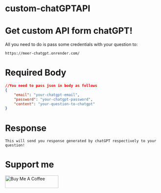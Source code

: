 # custom-chatGPTAPI

# Get custom API form chatGPT!

All you need to do is pass some credentials with your question to:

```
https://meer-chatgpt.onrender.com/  
```

# Required Body

```json
//You need to pass json in body as follows
{
	"email": "your-chatgpt-email",
	"password": "your-chatgpt-password",
	"content": "your-question-to-chatgpt"
}
```

# Response

```
This will send you response generated by chatGPT respectively to your question!
```

# Support me
<a href="https://www.buymeacoffee.com/roniemartinez" target="_blank"><img src="https://cdn.buymeacoffee.com/buttons/default-orange.png" alt="Buy Me A Coffee" height="41" width="174"></a>
